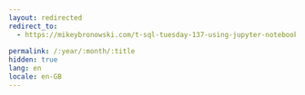 ```yaml
---
layout: redirected
redirect_to:
  - https://mikeybronowski.com/t-sql-tuesday-137-using-jupyter-notebooks
  
permalink: /:year/:month/:title
hidden: true
lang: en
locale: en-GB
---
```

